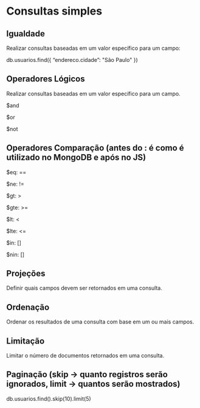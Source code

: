 # Consultas simples

## Igualdade

Realizar consultas baseadas em um valor específico para um campo:

db.usuarios.find({ “endereco.cidade”: "São Paulo" })

## Operadores Lógicos

Realizar consultas baseadas em um valor específico para um campo.​

$and​

$or​

$not


## Operadores Comparação (antes do : é como é utilizado no MongoDB e após no JS)

$eq: ==​

$ne: !=​

$gt: >​

$gte: >=​

$lt: <​

$lte: <=​

$in: []​

$nin: []

## Projeções

Definir quais campos devem ser retornados em uma consulta.

## Ordenação

Ordenar os resultados de uma consulta com base em um ou mais campos.

## Limitação

Limitar o número de documentos retornados em uma consulta.

## Paginação (skip -> quanto registros serão ignorados, limit -> quantos serão mostrados)

db.usuarios.find().skip(10).limit(5)







